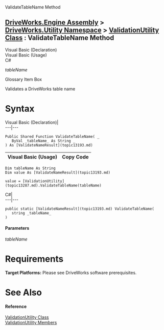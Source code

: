ValidateTableName Method   
  
[DriveWorks.Engine Assembly](topic2156.md) > [DriveWorks.Utility Namespace](topic13190.md) > [ValidationUtility Class](topic13287.md) : ValidateTableName Method  
---  
  
Visual Basic (Declaration)    
Visual Basic (Usage)    
C# 

_tableName_
    

Glossary Item Box

Validates a DriveWorks table name 

# Syntax

Visual Basic (Declaration)|   
---|---  
      
    
    Public Shared Function ValidateTableName( _
       ByVal _tableName_ As String _
    ) As [ValidateNameResult](topic13193.md)  
  
Visual Basic (Usage)| Copy Code  
---|---  
      
    
    Dim tableName As String
    Dim value As [ValidateNameResult](topic13193.md)
     
    value = [ValidationUtility](topic13287.md).ValidateTableName(tableName)  
  
C#|   
---|---  
      
    
    public static [ValidateNameResult](topic13193.md) ValidateTableName( 
       string _tableName_
    )  
  
#### Parameters

 _tableName_
    

# Requirements

**Target Platforms:** Please see DriveWorks software prerequisites.

# See Also

#### Reference

[ValidationUtility Class](topic13287.md)   
[ValidationUtility Members](topic13288.md)


